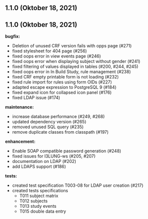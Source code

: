 ## 1.1.0 (Oktober 18, 2021)


## 1.1.0 (Oktober 18, 2021)

**bugfix:**
* Deletion of unused CRF version fails with opps page (#271)
* fixed stylesheet for 404 page (#256)
* fixed oops error in view events page (#246)
* fixed oops error when displaying subject without gender (#241)
* fixed filtering of values displayed in tables (#200, #244, #245)
* fixed oops error in In Build Study, rule management (#238)
* fixed CRF empty printable form is not loading (#232)
* fixed rule import for rules using form OIDs (#227)
* adapted escape expression to PostgreSQL 9 (#184)
* fixed expand icon for collapsed icon panel (#176)
* fixed LDAP issue (#174)

**maintenance:**
* increase database performance (#249, #268)
* updated dependency version (#265)
* removed unused SQL query (#235)
* remove duplicate classes from classpath (#197)

**enhancement:**
* Enable SOAP compatible password generation (#248)
* fixed issues for I3LUNG-ws (#205, #207)
* documentation on LDAP (#202)
* add LDAPS support (#186)

**tests:**
* created test specification T003-08 for LDAP user creation (#217)
* created tests specifications
  * T011 subject matrix
  * T012 subjects
  * T013 study events
  * T015 double data entry


